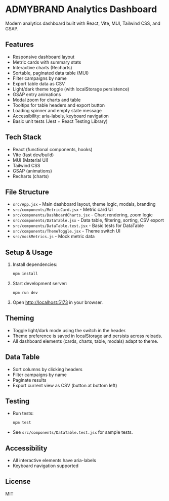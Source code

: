 # ADMYBRAND Analytics Dashboard

Modern analytics dashboard built with React, Vite, MUI, Tailwind CSS, and GSAP.

## Features

- Responsive dashboard layout
- Metric cards with summary stats
- Interactive charts (Recharts)
- Sortable, paginated data table (MUI)
- Filter campaigns by name
- Export table data as CSV
- Light/dark theme toggle (with localStorage persistence)
- GSAP entry animations
- Modal zoom for charts and table
- Tooltips for table headers and export button
- Loading spinner and empty state message
- Accessibility: aria-labels, keyboard navigation
- Basic unit tests (Jest + React Testing Library)

## Tech Stack

- React (functional components, hooks)
- Vite (fast dev/build)
- MUI (Material UI)
- Tailwind CSS
- GSAP (animations)
- Recharts (charts)

## File Structure

- `src/App.jsx` - Main dashboard layout, theme logic, modals, branding
- `src/components/MetricCard.jsx` - Metric card UI
- `src/components/DashboardCharts.jsx` - Chart rendering, zoom logic
- `src/components/DataTable.jsx` - Data table, filtering, sorting, CSV export
- `src/components/DataTable.test.jsx` - Basic tests for DataTable
- `src/components/ThemeToggle.jsx` - Theme switch UI
- `src/mockMetrics.js` - Mock metric data

## Setup & Usage

1. Install dependencies:
   ```bash
   npm install
   ```
2. Start development server:
   ```bash
   npm run dev
   ```
3. Open [http://localhost:5173](http://localhost:5173) in your browser.

## Theming

- Toggle light/dark mode using the switch in the header.
- Theme preference is saved in localStorage and persists across reloads.
- All dashboard elements (cards, charts, table, modals) adapt to theme.

## Data Table

- Sort columns by clicking headers
- Filter campaigns by name
- Paginate results
- Export current view as CSV (button at bottom left)

## Testing

- Run tests:
  ```bash
  npm test
  ```
- See `src/components/DataTable.test.jsx` for sample tests.

## Accessibility

- All interactive elements have aria-labels
- Keyboard navigation supported

## License

MIT
